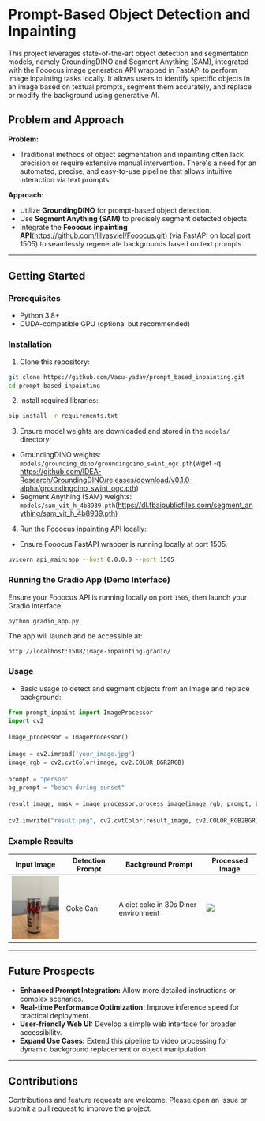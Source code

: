 # Prompt-Based Object Detection and Inpainting

This project leverages state-of-the-art object detection and segmentation models, namely GroundingDINO and Segment Anything (SAM), integrated with the Fooocus image generation API wrapped in FastAPI to perform image inpainting tasks locally. It allows users to identify specific objects in an image based on textual prompts, segment them accurately, and replace or modify the background using generative AI.

## Problem and Approach

**Problem:**
- Traditional methods of object segmentation and inpainting often lack precision or require extensive manual intervention. There's a need for an automated, precise, and easy-to-use pipeline that allows intuitive interaction via text prompts.

**Approach:**
- Utilize **GroundingDINO** for prompt-based object detection.
- Use **Segment Anything (SAM)** to precisely segment detected objects.
- Integrate the **Fooocus inpainting API**(https://github.com/lllyasviel/Fooocus.git) (via FastAPI on local port 1505) to seamlessly regenerate backgrounds based on text prompts.

---

## Getting Started

### Prerequisites
- Python 3.8+
- CUDA-compatible GPU (optional but recommended)

### Installation

1. Clone this repository:
```bash
git clone https://github.com/Vasu-yadav/prompt_based_inpainting.git
cd prompt_based_inpainting
```

2. Install required libraries:
```bash
pip install -r requirements.txt
```

3. Ensure model weights are downloaded and stored in the `models/` directory:
- GroundingDINO weights: `models/grounding_dino/groundingdino_swint_ogc.pth`(wget -q https://github.com/IDEA-Research/GroundingDINO/releases/download/v0.1.0-alpha/groundingdino_swint_ogc.pth)
- Segment Anything (SAM) weights: `models/sam_vit_h_4b8939.pth`(https://dl.fbaipublicfiles.com/segment_anything/sam_vit_h_4b8939.pth)

4. Run the Fooocus inpainting API locally:
- Ensure Fooocus FastAPI wrapper is running locally at port 1505.
```bash
uvicorn api_main:app --host 0.0.0.0 --port 1505
```

### Running the Gradio App (Demo Interface)

Ensure your Fooocus API is running locally on port `1505`, then launch your Gradio interface:
```bash
python gradio_app.py
```

The app will launch and be accessible at:
```
http://localhost:1508/image-inpainting-gradio/
```

### Usage

- Basic usage to detect and segment objects from an image and replace background:

```python
from prompt_inpaint import ImageProcessor
import cv2

image_processor = ImageProcessor()

image = cv2.imread('your_image.jpg')
image_rgb = cv2.cvtColor(image, cv2.COLOR_BGR2RGB)

prompt = "person"
bg_prompt = "beach during sunset"

result_image, mask = image_processor.process_image(image_rgb, prompt, bg_prompt)

cv2.imwrite("result.png", cv2.cvtColor(result_image, cv2.COLOR_RGB2BGR))
```

### Example Results
<table>
  <thead>
    <tr>
      <th>Input Image</th>
      <th>Detection Prompt</th>
      <th>Background Prompt</th>
      <th>Processed Image</th>
    </tr>
  </thead>
  <tbody>
    <tr>
      <td><img src="examples/input.jpeg" width="150"></td>
      <td>Coke Can</td>
      <td>A diet coke in 80s Diner environment</td>
      <td><img src="examples/output.png" width="150"></td>
    </tr>
  </tbody>
</table>

---

## Future Prospects
- **Enhanced Prompt Integration:** Allow more detailed instructions or complex scenarios.
- **Real-time Performance Optimization:** Improve inference speed for practical deployment.
- **User-friendly Web UI:** Develop a simple web interface for broader accessibility.
- **Expand Use Cases:** Extend this pipeline to video processing for dynamic background replacement or object manipulation.

---

## Contributions
Contributions and feature requests are welcome. Please open an issue or submit a pull request to improve the project.


